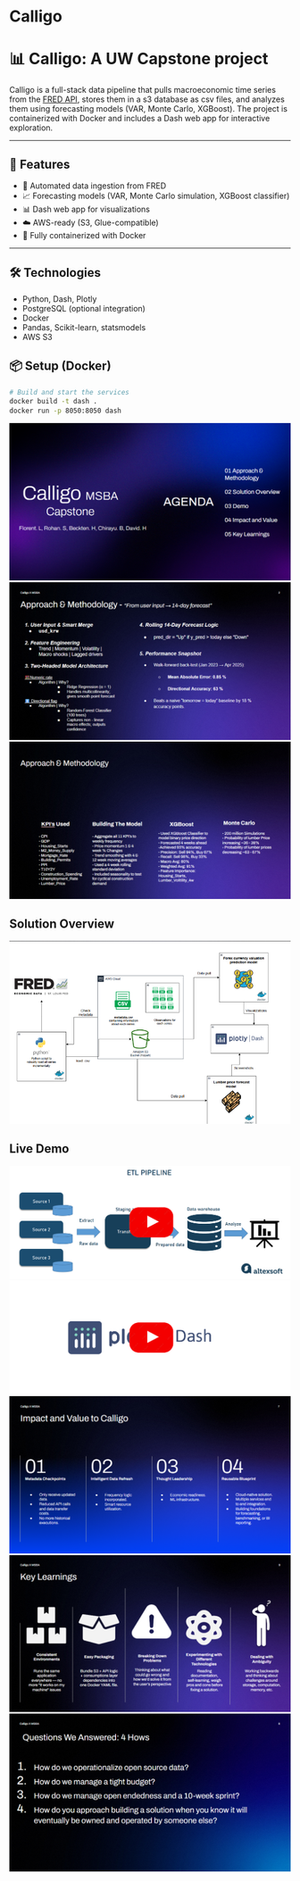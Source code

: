 # Calligo
# 📊 Calligo: A UW Capstone project

Calligo is a full-stack data pipeline that pulls macroeconomic time series from the [FRED API](https://fred.stlouisfed.org/), stores them in a s3 database as csv files, and analyzes them using forecasting models (VAR, Monte Carlo, XGBoost). The project is containerized with Docker and includes a Dash web app for interactive exploration.

---

## 🚀 Features

- 🔄 Automated data ingestion from FRED
- 📈 Forecasting models (VAR, Monte Carlo simulation, XGBoost classifier)
- 📊 Dash web app for visualizations
- ☁️ AWS-ready (S3, Glue-compatible)
- 🐳 Fully containerized with Docker

---

## 🛠️ Technologies

- Python, Dash, Plotly
- PostgreSQL (optional integration)
- Docker
- Pandas, Scikit-learn, statsmodels
- AWS S3 

## 📦 Setup (Docker)

```bash
# Build and start the services
docker build -t dash .
docker run -p 8050:8050 dash
```

![Slide 1](slides/Slide1.png)
![Slide 2](slides/Slide2.png)
![Slide 3](slides/Slide3.png)
## Solution Overview
![Slide 4](slides/Slide4.png)
## Live Demo
[![Watch the Demo](assets/etl_pipeline.png)](https://youtu.be/QnYO6jEtZjE)
[![Watch the Demo](assets/dash.png)](https://youtu.be/Mv3E31pOVcQ)
![Slide 7](slides/Slide7.png)
![Slide 8](slides/Slide8.png)
![Slide 9](slides/Slide9.png)

